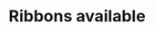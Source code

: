# Ribbons available

<!-- https://docs.microsoft.com/en-us/dynamics365/customer-engagement/developer/customize-dev/ribbons-available-microsoft-dynamics-365 -->